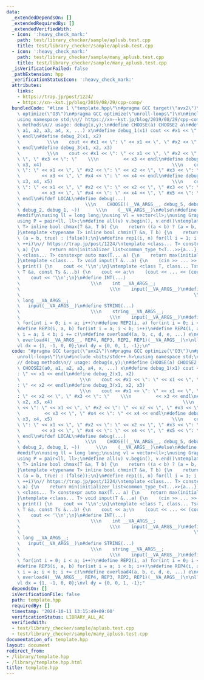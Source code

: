 ```yaml
---
data:
  _extendedDependsOn: []
  _extendedRequiredBy: []
  _extendedVerifiedWith:
  - icon: ':heavy_check_mark:'
    path: test/library_checker/sample/aplusb.test.cpp
    title: test/library_checker/sample/aplusb.test.cpp
  - icon: ':heavy_check_mark:'
    path: test/library_checker/sample/many_aplusb.test.cpp
    title: test/library_checker/sample/many_aplusb.test.cpp
  _isVerificationFailed: false
  _pathExtension: hpp
  _verificationStatusIcon: ':heavy_check_mark:'
  attributes:
    links:
    - https://trap.jp/post/1224/
    - https://xn--kst.jp/blog/2019/08/29/cpp-comp/
  bundledCode: "#line 1 \"template.hpp\"\n#pragma GCC target(\"avx2\")\n#pragma GCC\
    \ optimize(\"O3\")\n#pragma GCC optimize(\"unroll-loops\")\n\n#include <bits/stdc++.h>\n\
    using namespace std;\n// https://xn--kst.jp/blog/2019/08/29/cpp-comp/\n// debug\
    \ methods\n// usage: debug(x,y);\n#define CHOOSE(a) CHOOSE2 a\n#define CHOOSE2(a0,\
    \ a1, a2, a3, a4, x, ...) x\n#define debug_1(x1) cout << #x1 << \": \" << x1 <<\
    \ endl\n#define debug_2(x1, x2)                                              \
    \          \\\n    cout << #x1 << \": \" << x1 << \", \" #x2 << \": \" << x2 <<\
    \ endl\n#define debug_3(x1, x2, x3)                                          \
    \          \\\n    cout << #x1 << \": \" << x1 << \", \" #x2 << \": \" << x2 <<\
    \ \", \" #x3 << \": \"    \\\n         << x3 << endl\n#define debug_4(x1, x2,\
    \ x3, x4)                                                \\\n    cout << #x1 <<\
    \ \": \" << x1 << \", \" #x2 << \": \" << x2 << \", \" #x3 << \": \"    \\\n \
    \        << x3 << \", \" #x4 << \": \" << x4 << endl\n#define debug_5(x1, x2,\
    \ x3, x4, x5)                                            \\\n    cout << #x1 <<\
    \ \": \" << x1 << \", \" #x2 << \": \" << x2 << \", \" #x3 << \": \"    \\\n \
    \        << x3 << \", \" #x4 << \": \" << x4 << \", \" #x5 << \": \" << x5 <<\
    \ endl\n#ifdef LOCAL\n#define debug(...)                                     \
    \                        \\\n    CHOOSE((__VA_ARGS__, debug_5, debug_4, debug_3,\
    \ debug_2, debug_1, ~))      \\\n    (__VA_ARGS__)\n#else\n#define debug(...)\n\
    #endif\n\nusing ll = long long;\nusing vl = vector<ll>;\nusing Graph = vector<vector<ll>>;\n\
    using P = pair<ll, ll>;\n#define all(v) v.begin(), v.end()\ntemplate <typename\
    \ T> inline bool chmax(T &a, T b) {\n    return ((a < b) ? (a = b, true) : (false));\n\
    }\ntemplate <typename T> inline bool chmin(T &a, T b) {\n    return ((a > b) ?\
    \ (a = b, true) : (false));\n}\n#define rep1(i, n) for(ll i = 1; i <= ((ll)n);\
    \ ++i)\n// https://trap.jp/post/1224/\ntemplate <class... T> constexpr auto min(T...\
    \ a) {\n    return min(initializer_list<common_type_t<T...>>{a...});\n}\ntemplate\
    \ <class... T> constexpr auto max(T... a) {\n    return max(initializer_list<common_type_t<T...>>{a...});\n\
    }\ntemplate <class... T> void input(T &...a) {\n    (cin >> ... >> a);\n}\nvoid\
    \ print() {\n    cout << '\\n';\n}\ntemplate <class T, class... Ts> void print(const\
    \ T &a, const Ts &...b) {\n    cout << a;\n    (cout << ... << (cout << ' ', b));\n\
    \    cout << '\\n';\n}\n#define INT(...)                                     \
    \                          \\\n    int __VA_ARGS__;                          \
    \                                 \\\n    input(__VA_ARGS__)\n#define LL(...)\
    \                                                                \\\n    long\
    \ long __VA_ARGS__;                                                     \\\n \
    \   input(__VA_ARGS__)\n#define STRING(...)                                  \
    \                          \\\n    string __VA_ARGS__;                       \
    \                                 \\\n    input(__VA_ARGS__)\n#define REP1(a)\
    \ for(int i = 0; i < a; i++)\n#define REP2(i, a) for(int i = 0; i < a; i++)\n\
    #define REP3(i, a, b) for(int i = a; i < b; i++)\n#define REP4(i, a, b, c) for(int\
    \ i = a; i < b; i += c)\n#define overload4(a, b, c, d, e, ...) e\n#define rep(...)\
    \ overload4(__VA_ARGS__, REP4, REP3, REP2, REP1)(__VA_ARGS__)\n\nll inf = 3e18;\n\
    vl dx = {1, -1, 0, 0};\nvl dy = {0, 0, 1, -1};\n"
  code: "#pragma GCC target(\"avx2\")\n#pragma GCC optimize(\"O3\")\n#pragma GCC optimize(\"\
    unroll-loops\")\n\n#include <bits/stdc++.h>\nusing namespace std;\n// https://xn--kst.jp/blog/2019/08/29/cpp-comp/\n\
    // debug methods\n// usage: debug(x,y);\n#define CHOOSE(a) CHOOSE2 a\n#define\
    \ CHOOSE2(a0, a1, a2, a3, a4, x, ...) x\n#define debug_1(x1) cout << #x1 << \"\
    : \" << x1 << endl\n#define debug_2(x1, x2)                                  \
    \                      \\\n    cout << #x1 << \": \" << x1 << \", \" #x2 << \"\
    : \" << x2 << endl\n#define debug_3(x1, x2, x3)                              \
    \                      \\\n    cout << #x1 << \": \" << x1 << \", \" #x2 << \"\
    : \" << x2 << \", \" #x3 << \": \"    \\\n         << x3 << endl\n#define debug_4(x1,\
    \ x2, x3, x4)                                                \\\n    cout << #x1\
    \ << \": \" << x1 << \", \" #x2 << \": \" << x2 << \", \" #x3 << \": \"    \\\n\
    \         << x3 << \", \" #x4 << \": \" << x4 << endl\n#define debug_5(x1, x2,\
    \ x3, x4, x5)                                            \\\n    cout << #x1 <<\
    \ \": \" << x1 << \", \" #x2 << \": \" << x2 << \", \" #x3 << \": \"    \\\n \
    \        << x3 << \", \" #x4 << \": \" << x4 << \", \" #x5 << \": \" << x5 <<\
    \ endl\n#ifdef LOCAL\n#define debug(...)                                     \
    \                        \\\n    CHOOSE((__VA_ARGS__, debug_5, debug_4, debug_3,\
    \ debug_2, debug_1, ~))      \\\n    (__VA_ARGS__)\n#else\n#define debug(...)\n\
    #endif\n\nusing ll = long long;\nusing vl = vector<ll>;\nusing Graph = vector<vector<ll>>;\n\
    using P = pair<ll, ll>;\n#define all(v) v.begin(), v.end()\ntemplate <typename\
    \ T> inline bool chmax(T &a, T b) {\n    return ((a < b) ? (a = b, true) : (false));\n\
    }\ntemplate <typename T> inline bool chmin(T &a, T b) {\n    return ((a > b) ?\
    \ (a = b, true) : (false));\n}\n#define rep1(i, n) for(ll i = 1; i <= ((ll)n);\
    \ ++i)\n// https://trap.jp/post/1224/\ntemplate <class... T> constexpr auto min(T...\
    \ a) {\n    return min(initializer_list<common_type_t<T...>>{a...});\n}\ntemplate\
    \ <class... T> constexpr auto max(T... a) {\n    return max(initializer_list<common_type_t<T...>>{a...});\n\
    }\ntemplate <class... T> void input(T &...a) {\n    (cin >> ... >> a);\n}\nvoid\
    \ print() {\n    cout << '\\n';\n}\ntemplate <class T, class... Ts> void print(const\
    \ T &a, const Ts &...b) {\n    cout << a;\n    (cout << ... << (cout << ' ', b));\n\
    \    cout << '\\n';\n}\n#define INT(...)                                     \
    \                          \\\n    int __VA_ARGS__;                          \
    \                                 \\\n    input(__VA_ARGS__)\n#define LL(...)\
    \                                                                \\\n    long\
    \ long __VA_ARGS__;                                                     \\\n \
    \   input(__VA_ARGS__)\n#define STRING(...)                                  \
    \                          \\\n    string __VA_ARGS__;                       \
    \                                 \\\n    input(__VA_ARGS__)\n#define REP1(a)\
    \ for(int i = 0; i < a; i++)\n#define REP2(i, a) for(int i = 0; i < a; i++)\n\
    #define REP3(i, a, b) for(int i = a; i < b; i++)\n#define REP4(i, a, b, c) for(int\
    \ i = a; i < b; i += c)\n#define overload4(a, b, c, d, e, ...) e\n#define rep(...)\
    \ overload4(__VA_ARGS__, REP4, REP3, REP2, REP1)(__VA_ARGS__)\n\nll inf = 3e18;\n\
    vl dx = {1, -1, 0, 0};\nvl dy = {0, 0, 1, -1};"
  dependsOn: []
  isVerificationFile: false
  path: template.hpp
  requiredBy: []
  timestamp: '2024-10-11 13:15:49+09:00'
  verificationStatus: LIBRARY_ALL_AC
  verifiedWith:
  - test/library_checker/sample/aplusb.test.cpp
  - test/library_checker/sample/many_aplusb.test.cpp
documentation_of: template.hpp
layout: document
redirect_from:
- /library/template.hpp
- /library/template.hpp.html
title: template.hpp
---
```

